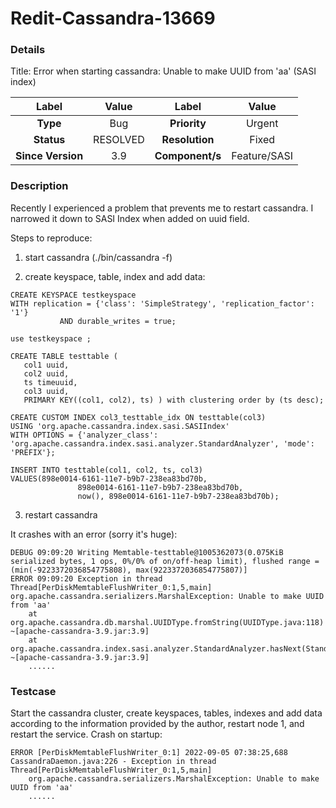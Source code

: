 # Redit-Cassandra-13669

### Details

Title: Error when starting cassandra: Unable to make UUID from 'aa' (SASI index)

|         Label         |                  Value                   |      Label      |     Value      |
|:---------------------:|:----------------------------------------:|:---------------:|:--------------:|
|       **Type**        |                   Bug                    |  **Priority**   |     Urgent     |
|      **Status**       |                 RESOLVED                 | **Resolution**  |     Fixed      |
|   **Since Version**   |                   3.9                    | **Component/s** |  Feature/SASI  |

### Description

Recently I experienced a problem that prevents me to restart cassandra.
I narrowed it down to SASI Index when added on uuid field.

Steps to reproduce:

1. start cassandra (./bin/cassandra -f)

2. create keyspace, table, index and add data:
```
CREATE KEYSPACE testkeyspace
WITH replication = {'class': 'SimpleStrategy', 'replication_factor': '1'} 
           AND durable_writes = true;

use testkeyspace ;

CREATE TABLE testtable (
   col1 uuid,
   col2 uuid,
   ts timeuuid,
   col3 uuid,
   PRIMARY KEY((col1, col2), ts) ) with clustering order by (ts desc);

CREATE CUSTOM INDEX col3_testtable_idx ON testtable(col3)
USING 'org.apache.cassandra.index.sasi.SASIIndex'
WITH OPTIONS = {'analyzer_class': 'org.apache.cassandra.index.sasi.analyzer.StandardAnalyzer', 'mode': 'PREFIX'};

INSERT INTO testtable(col1, col2, ts, col3)
VALUES(898e0014-6161-11e7-b9b7-238ea83bd70b,
               898e0014-6161-11e7-b9b7-238ea83bd70b,
               now(), 898e0014-6161-11e7-b9b7-238ea83bd70b);
```

3. restart cassandra

It crashes with an error (sorry it's huge):
```
DEBUG 09:09:20 Writing Memtable-testtable@1005362073(0.075KiB serialized bytes, 1 ops, 0%/0% of on/off-heap limit), flushed range = (min(-9223372036854775808), max(9223372036854775807)]
ERROR 09:09:20 Exception in thread Thread[PerDiskMemtableFlushWriter_0:1,5,main]
org.apache.cassandra.serializers.MarshalException: Unable to make UUID from 'aa'
	at org.apache.cassandra.db.marshal.UUIDType.fromString(UUIDType.java:118) ~[apache-cassandra-3.9.jar:3.9]
	at org.apache.cassandra.index.sasi.analyzer.StandardAnalyzer.hasNext(StandardAnalyzer.java:168) ~[apache-cassandra-3.9.jar:3.9]
    ......
```

### Testcase

Start the cassandra cluster, create keyspaces, tables, indexes and add data according to the information provided by the author, restart node 1, and restart the service. Crash on startup: 
```
ERROR [PerDiskMemtableFlushWriter_0:1] 2022-09-05 07:38:25,688 CassandraDaemon.java:226 - Exception in thread Thread[PerDiskMemtableFlushWriter_0:1,5,main]
    org.apache.cassandra.serializers.MarshalException: Unable to make UUID from 'aa'
    ......
```